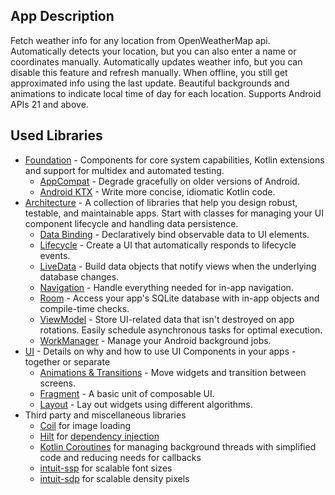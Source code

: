 App Description
---------------
Fetch weather info for any location from OpenWeatherMap api.
Automatically detects your location, but you can also enter a name or coordinates manually.
Automatically updates weather info, but you can disable this feature and refresh manually.
When offline, you still get approximated info using the last update.
Beautiful backgrounds and animations to indicate local time of day for each location.
Supports Android APIs 21 and above.

Used Libraries
--------------
* [Foundation][0] - Components for core system capabilities, Kotlin extensions and support for
  multidex and automated testing.
  * [AppCompat][1] - Degrade gracefully on older versions of Android.
  * [Android KTX][2] - Write more concise, idiomatic Kotlin code.
* [Architecture][3] - A collection of libraries that help you design robust, testable, and
  maintainable apps. Start with classes for managing your UI component lifecycle and handling data
  persistence.
  * [Data Binding][4] - Declaratively bind observable data to UI elements.
  * [Lifecycle][5] - Create a UI that automatically responds to lifecycle events.
  * [LiveData][6] - Build data objects that notify views when the underlying database changes.
  * [Navigation][7] - Handle everything needed for in-app navigation.
  * [Room][8] - Access your app's SQLite database with in-app objects and compile-time checks.
  * [ViewModel][9] - Store UI-related data that isn't destroyed on app rotations. Easily schedule
     asynchronous tasks for optimal execution.
  * [WorkManager][10] - Manage your Android background jobs.
* [UI][11] - Details on why and how to use UI Components in your apps - together or separate
  * [Animations & Transitions][12] - Move widgets and transition between screens.
  * [Fragment][13] - A basic unit of composable UI.
  * [Layout][14] - Lay out widgets using different algorithms.
* Third party and miscellaneous libraries
  * [Coil][15] for image loading
  * [Hilt][16] for [dependency injection][17]
  * [Kotlin Coroutines][18] for managing background threads with simplified code and reducing needs for callbacks
  * [intuit-ssp][19] for scalable font sizes
  * [intuit-sdp][20] for scalable density pixels

[0]: https://developer.android.com/jetpack/components
[1]: https://developer.android.com/topic/libraries/support-library/packages#v7-appcompat
[2]: https://developer.android.com/kotlin/ktx
[3]: https://developer.android.com/jetpack/arch/
[4]: https://developer.android.com/topic/libraries/data-binding/
[5]: https://developer.android.com/topic/libraries/architecture/lifecycle
[6]: https://developer.android.com/topic/libraries/architecture/livedata
[7]: https://developer.android.com/topic/libraries/architecture/navigation/
[8]: https://developer.android.com/topic/libraries/architecture/room
[9]: https://developer.android.com/topic/libraries/architecture/viewmodel
[10]: https://developer.android.com/topic/libraries/architecture/workmanager
[11]: https://developer.android.com/guide/topics/ui
[12]: https://developer.android.com/training/animation/
[13]: https://developer.android.com/guide/components/fragments
[14]: https://developer.android.com/guide/topics/ui/declaring-layout
[15]: https://coil-kt.github.io/coil/
[16]: https://developer.android.com/training/dependency-injection/hilt-android
[17]: https://developer.android.com/training/dependency-injection
[18]: https://kotlinlang.org/docs/reference/coroutines-overview.html
[19]: https://github.com/intuit/ssp
[20]: https://github.com/intuit/sdp
